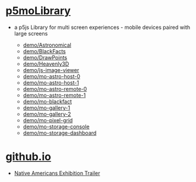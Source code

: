 # [p5moLibrary](https://github.com/molab-itp/p5moLibrary)

- a p5js Library for multi screen experiences - mobile devices paired with large screens

  - [demo/Astronomical](demo/Astronomical?v=65)
  - [demo/BlackFacts](demo/BlackFacts?v=65)
  - [demo/DrawPoints](demo/DrawPoints?v=65)
  - [demo/Heavenly3D](demo/Heavenly3D?v=65)
  - [demo/js-image-viewer](demo/js-image-viewer?v=65)
  - [demo/mo-astro-host-0](demo/mo-astro-host-0?v=65)
  - [demo/mo-astro-host-1](demo/mo-astro-host-1?v=65)
  - [demo/mo-astro-remote-0](demo/mo-astro-remote-0?v=65)
  - [demo/mo-astro-remote-1](demo/mo-astro-remote-1?v=65)
  - [demo/mo-blackfact](demo/mo-blackfacts?v=65)
  - [demo/mo-gallery-1](demo/mo-gallery-1?v=65)
  - [demo/mo-gallery-2](demo/mo-gallery-2?v=65)
  - [demo/mo-pixel-grid](demo/mo-pixel-grid?v=65)
  - [demo/mo-storage-console](demo/mo-storage-console?v=65)
  - [demo/mo-storage-dashboard](demo/mo-storage-dashboard?v=65)

# [github.io](https://molab-itp.github.io/p5moLibrary/src?v=65)

- [Native Americans Exhibition Trailer](demo/BlackFacts?playlist=hpjNGTYvpxw)

<!--

  - [demo/mo-blackfacts-host](demo/mo-blackfacts-host?v=65)
  - [demo/mo-blackfacts-remote](demo/mo-blackfacts-remote?v=65)

# https://www.youtube.com/watch?v=hpjNGTYvpxw
# The Land Carries Our Ancestors: Contemporary Art by Native Americans Exhibition Trailer

 -->
